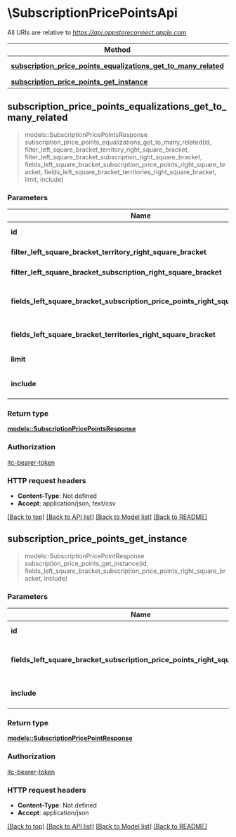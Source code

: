 # \SubscriptionPricePointsApi

All URIs are relative to *https://api.appstoreconnect.apple.com*

Method | HTTP request | Description
------------- | ------------- | -------------
[**subscription_price_points_equalizations_get_to_many_related**](SubscriptionPricePointsApi.md#subscription_price_points_equalizations_get_to_many_related) | **GET** /v1/subscriptionPricePoints/{id}/equalizations | 
[**subscription_price_points_get_instance**](SubscriptionPricePointsApi.md#subscription_price_points_get_instance) | **GET** /v1/subscriptionPricePoints/{id} | 



## subscription_price_points_equalizations_get_to_many_related

> models::SubscriptionPricePointsResponse subscription_price_points_equalizations_get_to_many_related(id, filter_left_square_bracket_territory_right_square_bracket, filter_left_square_bracket_subscription_right_square_bracket, fields_left_square_bracket_subscription_price_points_right_square_bracket, fields_left_square_bracket_territories_right_square_bracket, limit, include)


### Parameters


Name | Type | Description  | Required | Notes
------------- | ------------- | ------------- | ------------- | -------------
**id** | **String** | the id of the requested resource | [required] |
**filter_left_square_bracket_territory_right_square_bracket** | Option<[**Vec<String>**](String.md)> | filter by id(s) of related 'territory' |  |
**filter_left_square_bracket_subscription_right_square_bracket** | Option<[**Vec<String>**](String.md)> | filter by id(s) of related 'subscription' |  |
**fields_left_square_bracket_subscription_price_points_right_square_bracket** | Option<[**Vec<String>**](String.md)> | the fields to include for returned resources of type subscriptionPricePoints |  |
**fields_left_square_bracket_territories_right_square_bracket** | Option<[**Vec<String>**](String.md)> | the fields to include for returned resources of type territories |  |
**limit** | Option<**i32**> | maximum resources per page |  |
**include** | Option<[**Vec<String>**](String.md)> | comma-separated list of relationships to include |  |

### Return type

[**models::SubscriptionPricePointsResponse**](SubscriptionPricePointsResponse.md)

### Authorization

[itc-bearer-token](../README.md#itc-bearer-token)

### HTTP request headers

- **Content-Type**: Not defined
- **Accept**: application/json, text/csv

[[Back to top]](#) [[Back to API list]](../README.md#documentation-for-api-endpoints) [[Back to Model list]](../README.md#documentation-for-models) [[Back to README]](../README.md)


## subscription_price_points_get_instance

> models::SubscriptionPricePointResponse subscription_price_points_get_instance(id, fields_left_square_bracket_subscription_price_points_right_square_bracket, include)


### Parameters


Name | Type | Description  | Required | Notes
------------- | ------------- | ------------- | ------------- | -------------
**id** | **String** | the id of the requested resource | [required] |
**fields_left_square_bracket_subscription_price_points_right_square_bracket** | Option<[**Vec<String>**](String.md)> | the fields to include for returned resources of type subscriptionPricePoints |  |
**include** | Option<[**Vec<String>**](String.md)> | comma-separated list of relationships to include |  |

### Return type

[**models::SubscriptionPricePointResponse**](SubscriptionPricePointResponse.md)

### Authorization

[itc-bearer-token](../README.md#itc-bearer-token)

### HTTP request headers

- **Content-Type**: Not defined
- **Accept**: application/json

[[Back to top]](#) [[Back to API list]](../README.md#documentation-for-api-endpoints) [[Back to Model list]](../README.md#documentation-for-models) [[Back to README]](../README.md)

